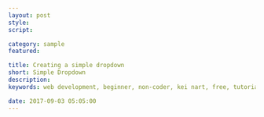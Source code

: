 ```yaml
---
layout: post
style:
script:

category: sample
featured:

title: Creating a simple dropdown
short: Simple Dropdown
description:
keywords: web development, beginner, non-coder, kei nart, free, tutorial, coding, programming, code nart, simple, sample, dropdown, html, css

date: 2017-09-03 05:05:00
---
```

